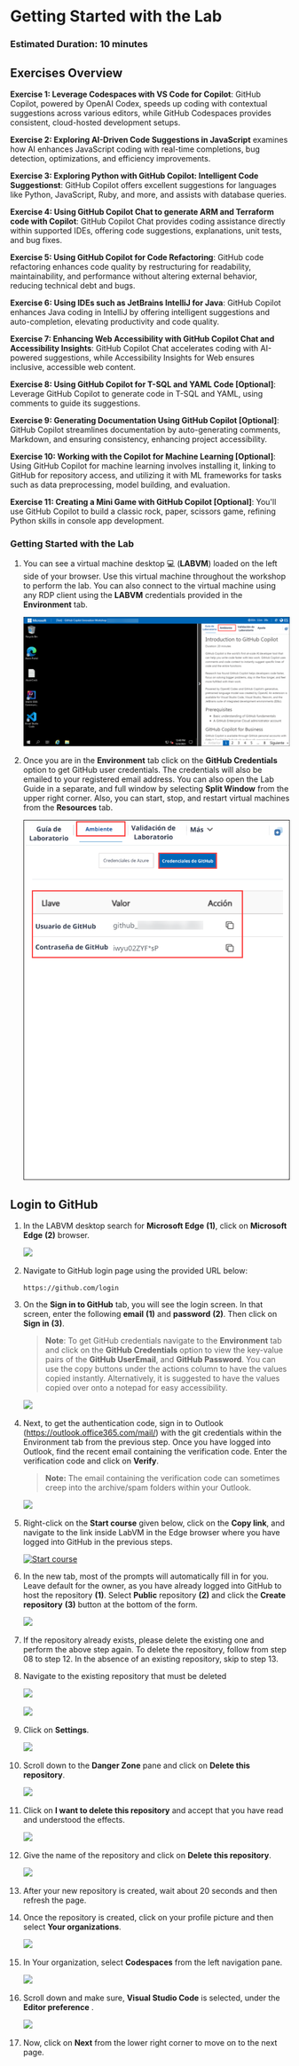 # Getting Started with the Lab

### Estimated Duration: 10 minutes

## Exercises Overview

**Exercise 1: Leverage Codespaces with VS Code for Copilot**: GitHub Copilot, powered by OpenAI Codex, speeds up coding with contextual suggestions across various editors, while GitHub Codespaces provides consistent, cloud-hosted development setups.

**Exercise 2: Exploring AI-Driven Code Suggestions in JavaScript** examines how AI enhances JavaScript coding with real-time completions, bug detection, optimizations, and efficiency improvements.

**Exercise 3: Exploring Python with GitHub Copilot: Intelligent Code Suggestionst**: GitHub Copilot offers excellent suggestions for languages like Python, JavaScript, Ruby, and more, and assists with database queries.

**Exercise 4: Using GitHub Copilot Chat to generate ARM and Terraform code with Copilot**: GitHub Copilot Chat provides coding assistance directly within supported IDEs, offering code suggestions, explanations, unit tests, and bug fixes.

**Exercise 5: Using GitHub Copilot for Code Refactoring**: GitHub code refactoring enhances code quality by restructuring for readability, maintainability, and performance without altering external behavior, reducing technical debt and bugs.

**Exercise 6: Using IDEs such as JetBrains IntelliJ for Java**: GitHub Copilot enhances Java coding in IntelliJ by offering intelligent suggestions and auto-completion, elevating productivity and code quality.

**Exercise 7: Enhancing Web Accessibility with GitHub Copilot Chat and Accessibility Insights**: GitHub Copilot Chat accelerates coding with AI-powered suggestions, while Accessibility Insights for Web ensures inclusive, accessible web content.

**Exercise 8: Using GitHub Copilot for T-SQL and YAML Code [Optional]**: Leverage GitHub Copilot to generate code in T-SQL and YAML, using comments to guide its suggestions.

**Exercise 9: Generating Documentation Using GitHub Copilot [Optional]**: GitHub Copilot streamlines documentation by auto-generating comments, Markdown, and ensuring consistency, enhancing project accessibility.

**Exercise 10: Working with the Copilot for Machine Learning [Optional]**: Using GitHub Copilot for machine learning involves installing it, linking to GitHub for repository access, and utilizing it with ML frameworks for tasks such as data preprocessing, model building, and evaluation.

**Exercise 11: Creating a Mini Game with GitHub Copilot [Optional]**: You'll use GitHub Copilot to build a classic rock, paper, scissors game, refining Python skills in console app development.

### Getting Started with the Lab

1. You can see a virtual machine desktop 💻 (**LABVM**) loaded on the left side of your browser. Use this virtual machine throughout the workshop to perform the lab. You can also connect to the virtual machine using any RDP client using the **LABVM** credentials provided in the **Environment** tab.
   
   ![](../media/gettingstarted-v2-first.png)

1. Once you are in the **Environment** tab click on the **GitHub Credentials** option to get GitHub user credentials. The credentials will also be emailed to your registered email address. You can also open the Lab Guide in a separate, and full window by selecting **Split Window** from the upper right corner. Also, you can start, stop, and restart virtual machines from the **Resources** tab.
 
   ![](../media/gettingstarted-v2-01.png)
 
## Login to GitHub

1. In the LABVM desktop search for **Microsoft Edge** **(1)**, click on **Microsoft Edge** **(2)** browser.

   ![](../media/Edge.png)

1. Navigate to GitHub login page using the provided URL below:
   ```
   https://github.com/login
   ```
   
1. On the **Sign in to GitHub** tab, you will see the login screen. In that screen, enter the following **email** **(1)** and **password** **(2)**. Then click on **Sign in** **(3)**. 

   >**Note**: To get GitHub credentials navigate to the **Environment** tab and click on the **GitHub Credentials** option to view the key-value pairs of the **GitHub UserEmail**, and **GitHub Password**. You can use the copy buttons under the actions column to have the values copied instantly. Alternatively, it is suggested to have the values copied over onto a notepad for easy accessibility. 
   
   ![](../media/github-login.png)
          
1. Next, to get the authentication code, sign in to Outlook (https://outlook.office365.com/mail/) with the git credentials within the Environment tab from the previous step. Once you have logged into Outlook, find the recent email containing the verification code. Enter the verification code and click on **Verify**.

   >**Note:** The email containing the verification code can sometimes creep into the archive/spam folders within your Outlook.

   ![](../media/authgit.png)

1. Right-click on the **Start course** given below, click on the **Copy link**, and navigate to the link inside LabVM in the Edge browser where you have logged into GitHub in the previous steps.

   <!-- For start course, run in JavaScript:
   'https://github.com/new?' + new URLSearchParams({
     template_owner: 'skills',
     template_name: 'copilot-codespaces-vscode',
     owner: '@me',
     name: 'skills-copilot-codespaces-vscode',
     description: 'My clone repository',
     visibility: 'public',
   }).toString()
   -->

   [![Start course](https://user-images.githubusercontent.com/1221423/235727646-4a590299-ffe5-480d-8cd5-8194ea184546.svg)](https://github.com/new?template_owner=skills&template_name=copilot-codespaces-vscode&owner=%40me&name=skills-copilot-codespaces-vscode&description=My+clone+repository&visibility=public)
   
1. In the new tab, most of the prompts will automatically fill in for you. Leave default for the owner, as you have already logged into GitHub to host the repository **(1)**. Select **Public** repository **(2)** and click the **Create repository** **(3)** button at the bottom of the form.

   ![](../media/skills-new-repo.png)

1. If the repository already exists, please delete the existing one and perform the above step again. To delete the repository, 
follow from step 08 to step 12. In the absence of an existing repository, skip to step 13.

1. Navigate to the existing repository that must be deleted

   ![](../media/gs-6.png)
   
   ![](../media/gs-5.png)
      
1. Click on **Settings**.

     ![](../media/gs-1.png)

1. Scroll down to the **Danger Zone** pane and click on **Delete this repository**.

     ![](../media/gs-2.png)

1. Click on **I want to delete this repository** and accept that you have read and understood the effects.

     ![](../media/gs-3.png)

1. Give the name of the repository and click on **Delete this repository**.

     ![](../media/gs-4.png)

1. After your new repository is created, wait about 20 seconds and then refresh the page.

1. Once the repository is created, click on your profile picture and then select **Your organizations**.

   ![](../media/organization.png)

1. In Your organization, select **Codespaces** from the left navigation pane.

   ![](../media/codespace.png)

1. Scroll down and make sure, **Visual Studio Code** is selected, under the **Editor preference** .

     ![](../media/vscode1.png)

1. Now, click on **Next** from the lower right corner to move on to the next page.
